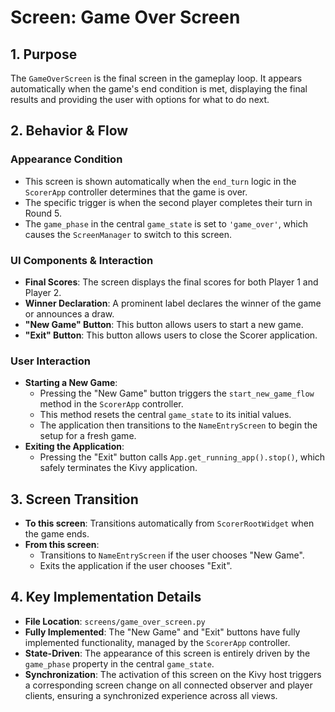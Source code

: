 # Screen: Game Over Screen

## 1. Purpose

The `GameOverScreen` is the final screen in the gameplay loop. It appears automatically when the game's end condition is met, displaying the final results and providing the user with options for what to do next.

## 2. Behavior & Flow

### Appearance Condition

- This screen is shown automatically when the `end_turn` logic in the `ScorerApp` controller determines that the game is over.
- The specific trigger is when the second player completes their turn in Round 5.
- The `game_phase` in the central `game_state` is set to `'game_over'`, which causes the `ScreenManager` to switch to this screen.

### UI Components & Interaction

- **Final Scores**: The screen displays the final scores for both Player 1 and Player 2.
- **Winner Declaration**: A prominent label declares the winner of the game or announces a draw.
- **"New Game" Button**: This button allows users to start a new game.
- **"Exit" Button**: This button allows users to close the Scorer application.

### User Interaction

- **Starting a New Game**:
  - Pressing the "New Game" button triggers the `start_new_game_flow` method in the `ScorerApp` controller.
  - This method resets the central `game_state` to its initial values.
  - The application then transitions to the `NameEntryScreen` to begin the setup for a fresh game.
- **Exiting the Application**:
  - Pressing the "Exit" button calls `App.get_running_app().stop()`, which safely terminates the Kivy application.

## 3. Screen Transition

- **To this screen**: Transitions automatically from `ScorerRootWidget` when the game ends.
- **From this screen**:
  - Transitions to `NameEntryScreen` if the user chooses "New Game".
  - Exits the application if the user chooses "Exit".

## 4. Key Implementation Details

- **File Location**: `screens/game_over_screen.py`
- **Fully Implemented**: The "New Game" and "Exit" buttons have fully implemented functionality, managed by the `ScorerApp` controller.
- **State-Driven**: The appearance of this screen is entirely driven by the `game_phase` property in the central `game_state`.
- **Synchronization**: The activation of this screen on the Kivy host triggers a corresponding screen change on all connected observer and player clients, ensuring a synchronized experience across all views.
